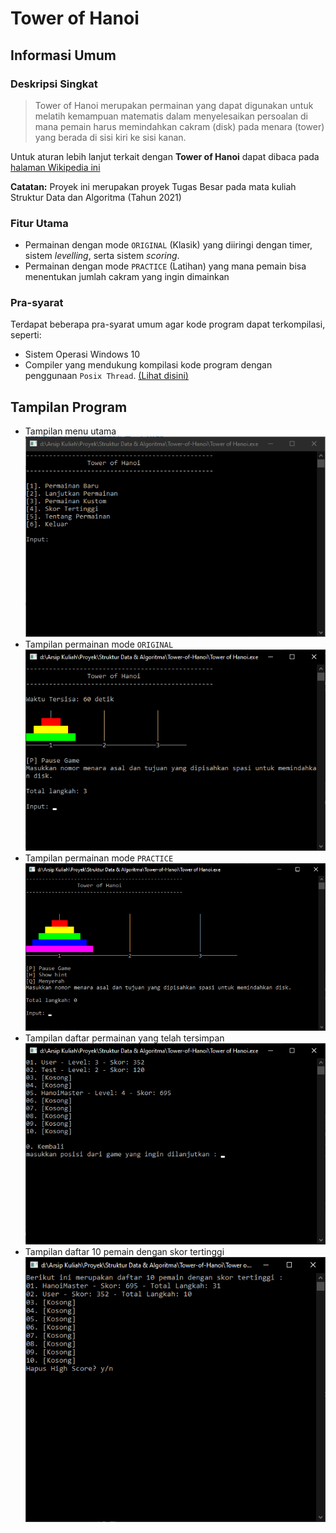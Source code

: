 # **Tower of Hanoi**
## **Informasi Umum**
### Deskripsi Singkat
> Tower of Hanoi merupakan permainan yang dapat digunakan untuk melatih kemampuan matematis dalam menyelesaikan persoalan di mana pemain harus memindahkan cakram (disk) pada menara (tower) yang berada di sisi kiri ke sisi kanan.

Untuk aturan lebih lanjut terkait dengan **Tower of Hanoi** dapat dibaca pada [halaman Wikipedia ini](https://id.wikipedia.org/wiki/Menara_Hanoi)

**Catatan:** Proyek ini merupakan proyek Tugas Besar pada mata kuliah Struktur Data dan Algoritma (Tahun 2021)

### Fitur Utama
- Permainan dengan mode `ORIGINAL` (Klasik) yang diiringi dengan timer, sistem _levelling_, serta sistem _scoring_.
- Permainan dengan mode `PRACTICE` (Latihan) yang mana pemain bisa menentukan jumlah cakram yang ingin dimainkan

### Pra-syarat
Terdapat beberapa pra-syarat umum agar kode program dapat terkompilasi, seperti:
- Sistem Operasi Windows 10
- Compiler yang mendukung kompilasi kode program dengan penggunaan `Posix Thread`. [(Lihat disini)](https://en.wikipedia.org/wiki/POSIX_Threads)

## **Tampilan Program**
- Tampilan menu utama<br/>
![menu utama](/images/mainmenu.PNG)
- Tampilan permainan mode `ORIGINAL`<br/>
![permainan mode original](/images/original.PNG)
- Tampilan permainan mode `PRACTICE`<br/>
![permainan mode practice](/images/practice.PNG)
- Tampilan daftar permainan yang telah tersimpan<br/>
![daftar permainan tersimpan](/images/savedgame.PNG)
- Tampilan daftar 10 pemain dengan skor tertinggi<br/>
![daftar pemain dengan skor tinggi](/images/highscore.PNG)
